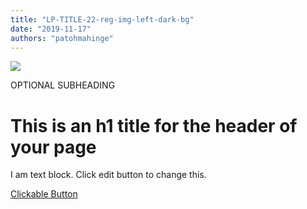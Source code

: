 ```yaml
---
title: "LP-TITLE-22-reg-img-left-dark-bg"
date: "2019-11-17"
authors: "patohmahinge"
---
```


![](images/placeholder-700x700.jpg)

OPTIONAL SUBHEADING

# This is an h1 title for the header of your page

I am text block. Click edit button to change this.

[Clickable Button](#)
